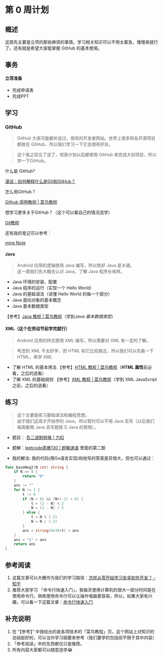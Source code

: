 # 第 0 周计划
## 概述
这周先主要是立项的那些麻烦的事情，学习相关知识可以不用太着急，慢慢来就行了。还有就是希望大家能掌握 GitHub 的基本使用。

## 事务
#### 立项准备

* 完成申请表
* 完成PPT

## 学习

### GitHub

> GitHub 大家可能都听说过，很吊的开发者网站。世界上很多知名开源项目都放在 GitHub，所以我们学习一下它会很有好处。  

> 这个我之前忘了说了，但我计划以后都使用 GitHub 来完成大创项目，所以学一下GitHub。  

什么是 GitHub?

[漫话：如何解释什么是Git和GitHub？](https://mp.weixin.qq.com/s?__biz=Mzg3MjA4MTExMw==&mid=2247485189&idx=1&sn=fbe5c12bb3ebbb61741c6f91082d3557&chksm=cef5f4b3f9827da5423175abe0e114696605d0fe832ddcb9b3fc3e5e84b85b23f4115ac331c1&scene=90&xtrack=1&sessionid=1554110118&subscene=93&clicktime=1554110601&ascene=56&devicetype=iOS12.1.4&version=1700032a&nettype=WIFI&abtest_cookie=BAABAAoACwASABMABQAjlx4AVpkeAMqZHgDZmR4A3JkeAAAA&lang=zh_CN&fontScale=100&pass_ticket=ZgSgi5nXU2danIg1smld4bT6wUi1AWJYYdU%2FVrAsGwMvWg7MW%2BjMmyXb4YDnwb9R&wx_header=1)

怎么用GitHub？

[Github 简明教程 | 菜鸟教程](http://www.runoob.com/w3cnote/git-guide.html)

想学习更多关于GitHub？（这个可以看自己的情况选学）

[Git教程](https://www.liaoxuefeng.com/wiki/0013739516305929606dd18361248578c67b8067c8c017b000)

还有我的笔记可以参考：

[mine Note](http://cr0123.gz01.bdysite.com/Notes.html)

#### Java

> Android 应用的逻辑使用 Java 编写，所以练好 Java 是关键。  
> 这一周我们先大概去认识 Java，了解 Java 程序长啥样。  

* Java 环境的安装、配置
* Java 程序的运行（实现一个 Hello World）
* Java 的基础语法（读懂 Hello World 的每一个部分）
* Java 面向对象的基本概念
* Java 基本数据类型

【参考】[Java 教程 | 菜鸟教程](http://www.runoob.com/java/java-tutorial.html)（学到*Java 基本数据类型*）

#### XML（这个在劳动节前学完就行）

> Android 应用的样式使用 XML 编写，所以需要对 XML 有一定的了解。  

> 考虑到 XML 不太好学，而 HTML 和它比较接近，所以我们可以先看一下 HTML，再学 XML  

* 了解 HTML 的基本用法
	【参考】[HTML 教程 | 菜鸟教程](http://www.runoob.com/html/html-tutorial.html)（**HTML 属性**前必看，之后的选看）
* 了解 XML 的基础规则
	 【参考】[XML 教程 | 菜鸟教程](http://www.runoob.com/xml/xml-tutorial.html)（学到 XML JavaScript 之前，之后的选看）


## 练习
> 这个主要是练习基础语法和编程思想。  
> 由于我们这周才开始学的 Java，所以暂时可以不用 Java 去写（以后我们每周都用 Java 去写题练习 Java 的使用）。  

* 题目： [负二进制转换 | 力扣](https://leetcode-cn.com/contest/weekly-contest-130/problems/convert-to-base-2/)

* 题解：[leetcode周赛130 |  题解速递](https://mp.weixin.qq.com/s/3oIU1Uvfj1shoh9RCiCV8w) 里面的第二题

* 我的解法:
我的代码(用Go语言实现)和他写的答案差异很大，但也可以通过：
```go
func baseNeg2(N int) string {
	if N == 0 {
		return "0"
	}
	ans := ""
	for N != 1 {
		t := 0
		if (N < 0) && (N%(-2) < 0) {
			t = (2 - N) % 2
			N = (2 - N) / 2
		} else {
			t = N % (-2)
			N = N / (-2)
		}
		ans = string(0x30+t) + ans
	}
	ans = "1" + ans
	return ans
}
```

## 参考阅读
1. 这篇文章可以大概作为我们的学习路径：[怎样从零开始学习安卓软件开发？ - 知乎](https://www.zhihu.com/question/19741608)
2. 推荐大家学习 「命令行快速入门」，我每天使用计算机的很大一部分时间是在使用命令行，熟练使用命令行可以让操作电脑更容易，所以，如果大家有兴趣，可以看一下这篇文章：[命令行快速入门](https://github.com/cdfmlr/LearnAndroidDevelopment/blob/master/Materials/《命令行快速入门》.pdf)

## 补充说明
1. 在 “【参考】” 中我给出的是各项技术的「菜鸟教程」页，这个网站上对知识的总结挺好的，可以当作学习纲要来参考（我们要学的包括但不限于其中内容）
2. 「参考阅读」中的东西都仅只是推荐。
3. 所有内容大家都可以随意选学😂

